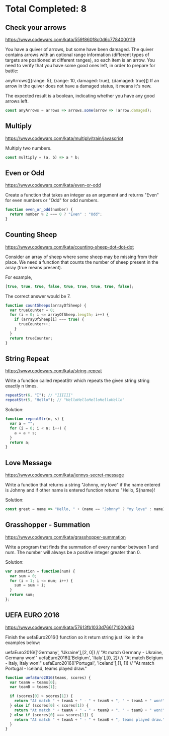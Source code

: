 # Total Completed: 8

## Check your arrows

https://www.codewars.com/kata/559f860f8c0d6c7784000119

You have a quiver of arrows, but some have been damaged. The quiver contains arrows with an optional range information (different types of targets are positioned at different ranges), so each item is an arrow.
You need to verify that you have some good ones left, in order to prepare for battle:

anyArrows([{range: 5}, {range: 10, damaged: true}, {damaged: true}])
If an arrow in the quiver does not have a damaged status, it means it's new.

The expected result is a boolean, indicating whether you have any good arrows left.

```javascript
const anyArrows = arrows => arrows.some(arrow => !arrow.damaged);
```

## Multiply

https://www.codewars.com/kata/multiply/train/javascript

Multiply two numbers.

```javascript
const multiply = (a, b) => a * b;
```

## Even or Odd

https://www.codewars.com/kata/even-or-odd

Create a function that takes an integer as an argument and returns "Even" for even numbers or "Odd" for odd numbers.

```javascript
function even_or_odd(number) {
  return number % 2 === 0 ? "Even" : "Odd";
}
```

## Counting Sheep

https://www.codewars.com/kata/counting-sheep-dot-dot-dot

Consider an array of sheep where some sheep may be missing from their place. We need a function that counts the number of sheep present in the array (true means present).

For example,

```javascript
[true, true, true, false, true, true, true, true, false];
```

The correct answer would be 7.

```javascript
function countSheeps(arrayOfSheep) {
  var trueCounter = 0;
  for (i = 0; i <= arrayOfSheep.length; i++) {
    if (arrayOfSheep[i] === true) {
      trueCounter++;
    }
  }
  return trueCounter;
}
```

## String Repeat

https://www.codewars.com/kata/string-repeat

Write a function called repeatStr which repeats the given string string exactly n times.

```javascript
repeatStr(6, "I"); // "IIIIII"
repeatStr(5, "Hello"); // "HelloHelloHelloHelloHello"
```

Solution:

```javascript
function repeatStr(n, s) {
  var a = "";
  for (i = 0; i < n; i++) {
    a = a + s;
  }
  return a;
}
```

## Love Message

https://www.codewars.com/kata/jennys-secret-message

Write a function that returns a string "Johnny, my love" if the name entered is Johnny and if other name is entered function returns "Hello, ${name}!

Solution:

```javascript
const greet = name => "Hello, " + (name == "Johnny" ? "my love" : name) + "!";
```

## Grasshopper - Summation

https://www.codewars.com/kata/grasshopper-summation

Write a program that finds the summation of every number between 1 and num. The number will always be a positive integer greater than 0.

Solution:

```javascript
var summation = function(num) {
  var sum = 0;
  for (i = 1; i <= num; i++) {
    sum = sum + i;
  }
  return sum;
};
```

## UEFA EURO 2016

https://www.codewars.com/kata/57613fb1033d766171000d60

Finish the uefaEuro2016() function so it return string just like in the examples below:

uefaEuro2016(['Germany', 'Ukraine'],[2, 0]) // "At match Germany - Ukraine, Germany won!"
uefaEuro2016(['Belgium', 'Italy'],[0, 2]) // "At match Belgium - Italy, Italy won!"
uefaEuro2016(['Portugal', 'Iceland'],[1, 1]) // "At match Portugal - Iceland, teams played draw."

```javascript
function uefaEuro2016(teams, scores) {
  var teamA = teams[0];
  var teamB = teams[1];

  if (scores[0] > scores[1]) {
    return "At match " + teamA + " - " + teamB + ", " + teamA + " won!";
  } else if (scores[0] < scores[1]) {
    return "At match " + teamA + " - " + teamB + ", " + teamB + " won!";
  } else if (scores[0] === scores[1]) {
    return "At match " + teamA + " - " + teamB + ", teams played draw.";
  }
}
```
